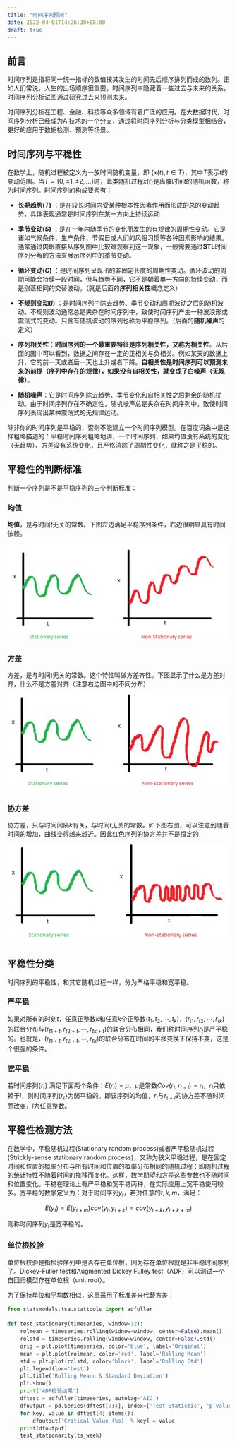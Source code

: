 ```yaml
---
title: "时间序列预测"
date: 2022-04-01T14:26:38+08:00
draft: true
---
```


## 前言

时间序列是指将同一统一指标的数值按其发生的时间先后顺序排列而成的数列。正如人们常说，人生的出场顺序很重要，时间序列中隐藏着一些过去与未来的关系。时间序列分析试图通过研究过去来预测未来。

时间序列分析在工程、金融、科技等众多领域有着广泛的应用。在大数据时代，时间序列分析已经成为AI技术的一个分支，通过将时间序列分析与分类模型相结合，更好的应用于数据检测、预测等场景。

## 时间序列与平稳性

在数学上，随机过程被定义为一族时间随机变量，即 $\{x(t), t \in T\}$，其中$T$表示$t$的变动范围。当$T=\{0, \pm1,\pm2,\dots\}$时，此类随机过程$x(t)$是离散时间$t$的随机函数，称为时间序列。时间序列的构成要素有：

- **长期趋势$(T)$** ：是在较长时间内受某种根本性因素作用而形成的总的变动趋势，具体表现通常是时间序列在某一方向上持续运动

- **季节变动$(S)$** ：是在一年内随季节的变化而发生的有规律的周期性变动。它是诸如气候条件、生产条件、节假日或人们的风俗习惯等各种因素影响的结果。通常通过肉眼直接从序列图中比较难观察到这一现象，一般需要通过**STL**时间序列分解的方法来展示序列中的季节变动。

- **循环变动$(C)$** ：是时间序列呈现出的非固定长度的周期性变动。循环波动的周期可能会持续一段时间，但与趋势不同，它不是朝着单一方向的持续变动，而是涨落相同的交替波动。（就是后面的**序列相关性**概念定义）

- **不规则变动$(I)$** ：是时间序列中除去趋势、季节变动和周期波动之后的随机波动。不规则波动通常总是夹杂在时间序列中，致使时间序列产生一种波浪形或震荡式的变动。只含有随机波动的序列也称为平稳序列。（后面的**随机噪声**的定义）

- **序列相关性**：**时间序列的一个最重要特征是序列相关性，又称为相关性**。从后面的图中可以看到，数据之间存在一定的正相关与负相关。例如某天的数据上升，它的前一天或者后一天也上升或者下降。**自相关性是时间序列可以预测未来的前提（序列中存在的规律），如果没有自相关性，就变成了白噪声（无规律）**。

- **随机噪声**：它是时间序列除去趋势、季节变化和自相关性之后剩余的随机扰动。由于时间序列存在不确定性，随机噪声总是夹杂在时间序列中，致使时间序列表现出某种震荡式的无规律运动。

除非你的时间序列是平稳的，否则不能建立一个时间序列模型。在百度词条中是这样粗略描述的：平稳时间序列粗略地讲，一个时间序列，如果均值没有系统的变化（无趋势）、方差没有系统变化，且严格消除了周期性变化，就称之是平稳的。

## 平稳性的判断标准

判断一个序列是不是平稳序列的三个判断标准：

### 均值

**均值**，是与时间$t$无关的常数。下图左边满足平稳序列条件，右边很明显具有时间依赖。

![](https://raw.githubusercontent.com/huangpeng1126/huangpeng1126.github.io/master/images/时间序列_均值稳定.png)

### 方差

方差，是与时间$t$无关的常数。这个特性叫做方差齐性。下图显示了什么是方差对齐，什么不是方差对齐（注意右边图中的不同分布）

![](https://raw.githubusercontent.com/huangpeng1126/huangpeng1126.github.io/master/images/时间序列_variance.png)

### 协方差

协方差，只与时间间隔$k$有关，与时间$t$无关的常数。如下图右图，可以注意到随着时间的增加，曲线变得越来越近。因此红色序列的协方差并不是恒定的

![](https://raw.githubusercontent.com/huangpeng1126/huangpeng1126.github.io/master/images/时间序列_covariance.png)

## 平稳性分类

时间序列的平稳性，和其它随机过程一样，分为严格平稳和宽平稳。

### 严平稳

如果对所有的时刻$t$，任意正整数$k$和任意$k$个正整数$(t_1,t_2,\cdots,t_k)$，$(r_{t1},r_{t2},\cdots,r_{tk})$的联合分布与$(r_{t1+t},r_{t2+t},\cdots,r_{tk+t})$的联合分布相同，我们称时间序列$r_t$是严平稳的。也就是，$(r_{t1+t},r_{t2+t},\cdots,r_{tk})$的联合分布在时间的平移变换下保持不变，这是个很强的条件。

### 宽平稳

若时间序列$\{r_t\}$ 满足下面两个条件：$E(r_t)=\mu$，$\mu$是常数$Cov(r_t,r_{t-l})=r_l$，$r_l$只依赖于$l$，则时间序列$\{r_t\}$为弱平稳的。即该序列的均值，$r_t$与$r_{t-l}$的协方差不随时间而改变，$l$为任意整数。

## 平稳性检测方法

在数学中，平稳随机过程(Stationary random process)或者严平稳随机过程(Strickly-sense stationary random process)，又称为狭义平稳过程，是在固定时间和位置的概率分布与所有时间和位置的概率分布相同的随机过程：即随机过程的统计特性不随着时间的推移而变化。这样，数学期望和方差这些参数也不随时间和位置变化。平稳在理论上有严平稳和宽平稳两种，在实际应用上宽平稳使用较多。宽平稳的数学定义为：对于时间序列$y_t$，若对任意的$t,k,m$，满足：

$$
E(y_t) = E(y_{t+m})
cov(y_t,y_{t+k}) = cov(y_{t+k},y_{t+k+m})
$$

则称时间序列$y_t$是宽平稳的。

### 单位根校验

单位根校验是指检验序列中是否存在单位根，因为存在单位根就是非平稳时间序列了。Dickey-Fuller test和Augmented Dickey Fulley test（ADF）可以测试一个自回归模型存在单位根（unit root）。

为了保持单位和平均数相似，这里采用了标准差来代替方差：

```python
from statsmodels.tsa.stattools import adfuller

def test_stationary(timeseries, window=12):
    rolmean = timeseries.rolling(widnow=window, center=False).mean()
    rolstd = timeseries.rolling(window=window, center=False).std()
    orig = plt.plot(timeseries, color='blue', label='Original')
    mean = plt.plot(rolmean, color='red', label='Rolling Mean')
    std = plt.plot(rolstd, color='black', label='Rolling Std')
    plt.legend(loc='best')
    plt.title('Rolling Meann & Standard Deviation')
    plt.show()
    print('ADF检验结果')
    dftest = adfuller(timeseries, autolag='AIC')
    dfoutput = pd.Series(dftest[0:4], index=['Test Statistic', 'p-value', 'Num Lags Used', 'Num Observations Used'])
    for key, value in dftest[4].items():
        dfoutput['Critical Value (%s)' % key] = value
    print(dfoutput)
    test_stationarity(ts_week)
```
